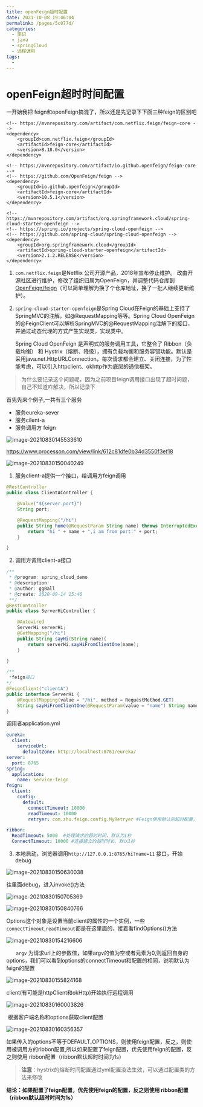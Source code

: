 ```yaml
---
title: openFeign超时配置
date: 2021-10-08 19:46:04
permalink: /pages/5c077d/
categories:
  - 笔记
  - java
  - springCloud
  - 远程调用
tags:
  - 
---
```

# openFeign超时时间配置

一开始我把 feign和openFeign搞混了，所以还是先记录下下面三种feign的区别吧

```maven
<!-- https://mvnrepository.com/artifact/com.netflix.feign/feign-core -->
<dependency>
    <groupId>com.netflix.feign</groupId>
    <artifactId>feign-core</artifactId>
    <version>8.18.0</version>
</dependency>

<!-- https://mvnrepository.com/artifact/io.github.openfeign/feign-core -->
<!-- https://github.com/OpenFeign/feign -->
<dependency>
    <groupId>io.github.openfeign</groupId>
    <artifactId>feign-core</artifactId>
    <version>10.5.1</version>
</dependency>

<!-- https://mvnrepository.com/artifact/org.springframework.cloud/spring-cloud-starter-openfeign -->
<!-- https://spring.io/projects/spring-cloud-openfeign -->
<!-- https://github.com/spring-cloud/spring-cloud-openfeign -->
<dependency>
    <groupId>org.springframework.cloud</groupId>
    <artifactId>spring-cloud-starter-openfeign</artifactId>
    <version>2.1.2.RELEASE</version>
</dependency>

```

1. `com.netflix.feign`是Netflix 公司开源产品，2018年宣布停止维护。 改由开源社区进行维护，修改了组织归属为OpenFeign，并调整代码仓库到[OpenFeign/feign](https://link.juejin.cn/?target=https%3A%2F%2Fgithub.com%2FOpenFeign%2Ffeign)（可以简单理解为换了个仓库地址，换了一批人继续更新维护）。

2. `spring-cloud-starter-openfeign`是Spring Cloud在Feign的基础上支持了SpringMVC的注解，如@RequestMapping等等。Spring Cloud OpenFeign的@FeignClient可以解析SpringMVC的@RequestMapping注解下的接口，并通过动态代理的方式产生实现类，实现类中。

   Spring Cloud OpenFeign 是声明式的服务调用工具，它整合了 Ribbon（负载均衡） 和 Hystrix（熔断、降级），拥有负载均衡和服务容错功能。默认是采用java.net.HttpURLConnection，每次请求都会建立、关闭连接，为了性能考虑，可以引入httpclient、okhttp作为底层的通信框架。

> 为什么要记录这个问题呢，因为之前项目feign调用接口出现了超时问题，自己不知道咋解决，所以记录下



首先先来个例子,一共有三个服务

- 服务eureka-sever
- 服务cilent-a
- 服务调用方 feign

![image-20210830145533610](https://img.ggball.top/picGo/image-20210830145533610.png)

https://www.processon.com/view/link/612c81dfe0b34d3550f3ef18

![image-20210830150040249](https://img.ggball.top/picGo/image-20210830150040249.png)

1. 服务client-a提供一个接口，给调用方feign调用

```java
@RestController
public class ClientAController {

    @Value("${server.port}")
    String port;

    @RequestMapping("/hi")
    public String home(@RequestParam String name) throws InterruptedException {
        return "hi " + name + ",i am from port:" + port;
    }

}
```

2. 调用方调用client-a接口

```java
/**
 * @program: spring_cloud_demo
 * @description:
 * @author: ggBall
 * @create: 2020-09-14 15:46
 **/
@RestController
public class ServerHiController {

    @Autowired
    ServerHi serverHi;
    @GetMapping("/hi")
    public String sayHi(String name){
        return serverHi.sayHiFromClientOne(name);
    }

}

/**
 *feign接口
*/
@FeignClient("clientA")
public interface ServerHi {
    @RequestMapping(value = "/hi", method = RequestMethod.GET)
    String sayHiFromClientOne(@RequestParam(value = "name") String name);
}


```

调用者application.yml

```yml
eureka:
  client:
    serviceUrl:
      defaultZone: http://localhost:8761/eureka/
server:
  port: 8765
spring:
  application:
    name: service-feign
feign:
  client:
    config:
      default:
        connectTimeout: 10000
        readTimeout: 10000
        retryer: com.zhu.feign.config.MyRetryer #Feign使用默认的超时配置，在该类源码中可见，默认单次请求最大时长1秒，重试5次

ribbon:
  ReadTimeout: 5000  #处理请求的超时时间，默认为1秒
  ConnectTimeout: 10000 #连接建立的超时时长，默认1秒

```



3. 本地启动，浏览器调用`http://127.0.0.1:8765/hi?name=11` 接口，开始debug

![image-20210830150630038](https://img.ggball.top/picGo/image-20210830150630038.png)

往里面debug，进入invoke()方法

![image-20210830150705369](https://img.ggball.top/picGo/image-20210830150705369.png)

![image-20210830150840766](https://img.ggball.top/picGo/image-20210830150840766.png)

​		Options这个对象是设置当前client的属性的一个实例，一些`connectTimeout`,`readTimeout`都是在这里面的，接着看findOptions()方法

![image-20210830154216606](https://img.ggball.top/picGo/image-20210830154216606.png)

​		`	argv` 为请求url上的参数值，如果argv的值为空或者元素为0,则返回自身的options，我们可以看到options的connectTimeout和配置的相同，说明默认为feign的配置

![image-20210830155824168](https://img.ggball.top/picGo/image-20210830155824168.png)

client(有可能是httpClient和okHttp)开始执行远程调用

![image-20210830160003826](https://img.ggball.top/picGo/image-20210830160003826.png)

​		根据客户端名称和options获取client配置

![image-20210830160356357](https://img.ggball.top/picGo/image-20210830160356357.png)

​		如果传入的options不等于DEFAULT_OPTIONS，则使用feign配置，反之，则使用被调用方的ribbon配置,所以如果配置了feign配置，优先使用feign的配置，反之则使用 ribbon配置（ribbon默认超时时间为1s）



>  **注意**：hystrix的熔断时间配置通过yml配置没法生效，可以通过配置类的方法来修改



**结论：如果配置了feign配置，优先使用feign的配置，反之则使用 ribbon配置（ribbon默认超时时间为1s）**
